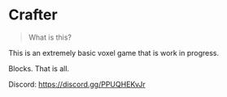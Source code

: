 # Crafter

> What is this?

This is an extremely basic voxel game that is work in progress.

Blocks. That is all.

Discord: https://discord.gg/PPUQHEKvJr

